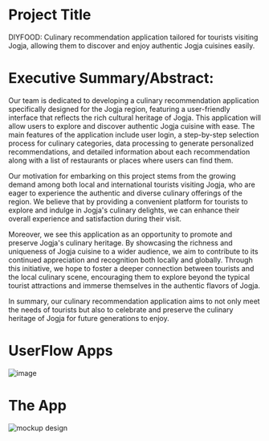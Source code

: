 # Project Title

DIYFOOD: Culinary recommendation application tailored for tourists visiting Jogja, allowing them to discover and enjoy authentic Jogja cuisines easily.

# Executive Summary/Abstract:
Our team is dedicated to developing a culinary recommendation application specifically designed for the Jogja region, featuring a user-friendly interface that reflects the rich cultural heritage of Jogja. This application will allow users to explore and discover authentic Jogja cuisine with ease. The main features of the application include user login, a step-by-step selection process for culinary categories, data processing to generate personalized recommendations, and detailed information about each recommendation along with a list of restaurants or places where users can find them.

Our motivation for embarking on this project stems from the growing demand among both local and international tourists visiting Jogja, who are eager to experience the authentic and diverse culinary offerings of the region. We believe that by providing a convenient platform for tourists to explore and indulge in Jogja's culinary delights, we can enhance their overall experience and satisfaction during their visit.

Moreover, we see this application as an opportunity to promote and preserve Jogja's culinary heritage. By showcasing the richness and uniqueness of Jogja cuisine to a wider audience, we aim to contribute to its continued appreciation and recognition both locally and globally. Through this initiative, we hope to foster a deeper connection between tourists and the local culinary scene, encouraging them to explore beyond the typical tourist attractions and immerse themselves in the authentic flavors of Jogja.

In summary, our culinary recommendation application aims to not only meet the needs of tourists but also to celebrate and preserve the culinary heritage of Jogja for future generations to enjoy.

# UserFlow Apps
![image](https://github.com/benayalaskar/DIYFood_Capstone_C241_PS129/assets/91442171/4bd8e835-b967-4849-b34c-1bc5ce2a89e7)

# The App
![mockup design](https://github.com/benayalaskar/DIYFood_Capstone_C241_PS129/assets/91442171/5582cd11-ecc2-4c9c-8fe6-d505c0593ccd)
